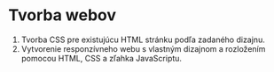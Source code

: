 # Tvorba webov

1. Tvorba CSS pre existujúcu HTML stránku podľa zadaného dizajnu.
2. Vytvorenie responzívneho webu s vlastným dizajnom a rozložením pomocou HTML, CSS a zľahka JavaScriptu.
 